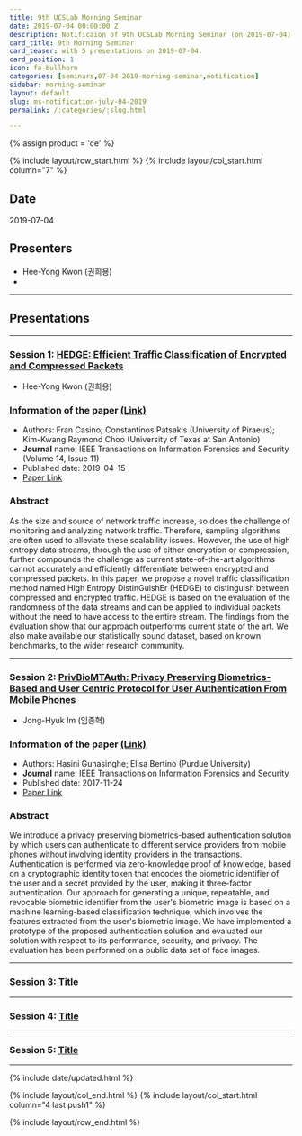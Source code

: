 ```yaml
---
title: 9th UCSLab Morning Seminar
date: 2019-07-04 00:00:00 Z
description: Notificaion of 9th UCSLab Morning Seminar (on 2019-07-04)
card_title: 9th Morning Seminar
card_teaser: with 5 presentations on 2019-07-04.
card_position: 1
icon: fa-bullhorn
categories: [seminars,07-04-2019-morning-seminar,notification]
sidebar: morning-seminar
layout: default
slug: ms-notification-july-04-2019
permalink: /:categories/:slug.html

---
```


{% assign product = 'ce' %}

{% include layout/row_start.html %}
{% include layout/col_start.html column="7" %}

## Date
2019-07-04

## Presenters
+ Hee-Yong Kwon (권희용)
+


---
## Presentations

---

### Session 1: [HEDGE: Efficient Traffic Classification of Encrypted and Compressed Packets](https://inhaucs.github.io/seminars/07-04-2019-morning-seminar/presentation/ms-presentation-hy-july-04-2019.html)

+ Hee-Yong Kwon (권희용)

### Information of the paper [(Link)](https://ieeexplore.ieee.org/document/8691576)
+ Authors: Fran Casino; Constantinos Patsakis (University of Piraeus); Kim-Kwang Raymond Choo (University of Texas at San Antonio)
+ **Journal** name: IEEE Transactions on Information Forensics and Security (Volume 14, Issue 11)
+ Published date: 2019-04-15
+ [Paper Link](https://ieeexplore.ieee.org/stamp/stamp.jsp?tp=&arnumber=8691576)


### Abstract
As the size and source of network traffic increase, so does the challenge of monitoring and analyzing network traffic. Therefore, sampling algorithms are often used to alleviate these scalability issues. However, the use of high entropy data streams, through the use of either encryption or compression, further compounds the challenge as current state-of-the-art algorithms cannot accurately and efficiently differentiate between encrypted and compressed packets. In this paper, we propose a novel traffic classification method named High Entropy DistinGuishEr (HEDGE) to distinguish between compressed and encrypted traffic. HEDGE is based on the evaluation of the randomness of the data streams and can be applied to individual packets without the need to have access to the entire stream. The findings from the evaluation show that our approach outperforms current state of the art. We also make available our statistically sound dataset, based on known benchmarks, to the wider research community.

---

### Session 2: [PrivBioMTAuth: Privacy Preserving Biometrics-Based and User Centric Protocol for User Authentication From Mobile Phones](https://inhaucs.github.io/seminars/06-27-2019-morning-seminar/presentation/ms-presentation-jh-june-27-2019.html)

+ Jong-Hyuk Im (임종혁)

### Information of the paper [(Link)](https://ieeexplore.ieee.org/document/8119873)
+ Authors: Hasini Gunasinghe; Elisa Bertino (Purdue University)
+ **Journal** name: IEEE Transactions on Information Forensics and Security
+ Published date: 2017-11-24
+ [Paper Link](https://ieeexplore.ieee.org/stamp/stamp.jsp?tp=&arnumber=8119873)

### Abstract
We introduce a privacy preserving biometrics-based authentication solution by which users can authenticate to different service providers from mobile phones without involving identity providers in the transactions. Authentication is performed via zero-knowledge proof of knowledge, based on a cryptographic identity token that encodes the biometric identifier of the user and a secret provided by the user, making it three-factor authentication. Our approach for generating a unique, repeatable, and revocable biometric identifier from the user's biometric image is based on a machine learning-based classification technique, which involves the features extracted from the user's biometric image. We have implemented a prototype of the proposed authentication solution and evaluated our solution with respect to its performance, security, and privacy. The evaluation has been performed on a public data set of face images.

---

### Session 3: [Title](https://inhaucs.github.io/seminars/04-29-2019-morning-seminar/presentation/ms-presentation-jh-apr-29-2019.html)

---

### Session 4: [Title](https://inhaucs.github.io/seminars/04-29-2019-morning-seminar/presentation/ms-presentation-jh-apr-29-2019.html)

---

### Session 5: [Title](https://inhaucs.github.io/seminars/04-29-2019-morning-seminar/presentation/ms-presentation-jh-apr-29-2019.html)

---





{% include date/updated.html %}

{% include layout/col_end.html %}
{% include layout/col_start.html column="4 last push1" %}

{% include layout/row_end.html %}
